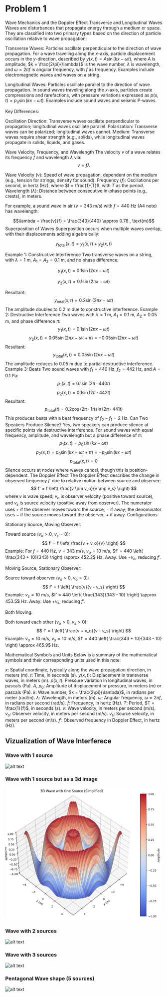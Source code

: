# Problem 1

Wave Mechanics and the Doppler Effect
Transverse and Longitudinal Waves
Waves are disturbances that propagate energy through a medium or space. They are classified into two primary types based on the direction of particle oscillation relative to wave propagation:

Transverse Waves: Particles oscillate perpendicular to the direction of wave propagation. For a wave traveling along the $x$-axis, particle displacement occurs in the $y$-direction, described by $y(x,t) = A \sin(kx - \omega t)$, where $A$ is amplitude, $k = \frac{2\pi}{\lambda}$ is the wave number, $\lambda$ is wavelength, and $\omega = 2\pi f$ is angular frequency, with $f$ as frequency. Examples include electromagnetic waves and waves on a string.

Longitudinal Waves: Particles oscillate parallel to the direction of wave propagation. In sound waves traveling along the $x$-axis, particles create compressions and rarefactions, with pressure variations expressed as $p(x,t) = p_0 \sin(kx - \omega t)$. Examples include sound waves and seismic P-waves.


Key Differences:

Oscillation Direction: Transverse waves oscillate perpendicular to propagation; longitudinal waves oscillate parallel.
Polarization: Transverse waves can be polarized; longitudinal waves cannot.
Medium: Transverse waves require shear strength (e.g., solids), while longitudinal waves propagate in solids, liquids, and gases.

Wave Velocity, Frequency, and Wavelength
The velocity $v$ of a wave relates its frequency $f$ and wavelength $\lambda$ via:
$$v = f \lambda$$

Wave Velocity ($v$): Speed of wave propagation, dependent on the medium (e.g., tension for strings, density for sound).
Frequency ($f$): Oscillations per second, in hertz (Hz), where $f = \frac{1}{T}$, with $T$ as the period.
Wavelength ($\lambda$): Distance between consecutive in-phase points (e.g., crests), in meters.

For example, a sound wave in air ($v = 343$ m/s) with $f = 440$ Hz (A4 note) has wavelength:

$$\lambda = \frac{v}{f} = \frac{343}{440} \approx 0.78 , \text{m}$$
Superposition of Waves
Superposition occurs when multiple waves overlap, with their displacements adding algebraically:

$$ y_{\text{total}}(x,t) = y_1(x,t) + y_2(x,t) $$

Example 1: Constructive Interference
Two transverse waves on a string, with $\lambda = 1$ m, $A_1 = A_2 = 0.1$ m, and no phase difference:

$$y_1(x,t) = 0.1 \sin(2\pi x - \omega t)$$ 


$$y_2(x,t) = 0.1 \sin(2\pi x - \omega t)$$

Resultant:
$$ y_{\text{total}}(x,t) = 0.2 \sin(2\pi x - \omega t) $$
The amplitude doubles to 0.2 m due to constructive interference.
Example 2: Destructive Interference
Two waves with $\lambda = 1$ m, $A_1 = 0.1$ m, $A_2 = 0.05$ m, and phase difference $\pi$:
$$ y_1(x,t) = 0.1 \sin(2\pi x - \omega t) $$$$ y_2(x,t) = 0.05 \sin(2\pi x - \omega t + \pi) = -0.05 \sin(2\pi x - \omega t) $$
Resultant:
$$ y_{\text{total}}(x,t) = 0.05 \sin(2\pi x - \omega t) $$
The amplitude reduces to 0.05 m due to partial destructive interference.
Example 3: Beats
Two sound waves with $f_1 = 440$ Hz, $f_2 = 442$ Hz, and $A = 0.1$ Pa:
$$ p_1(x,t) = 0.1 \sin(2\pi \cdot 440 t) $$$$ p_2(x,t) = 0.1 \sin(2\pi \cdot 442 t) $$
Resultant:
$$ p_{\text{total}}(t) = 0.2 \cos(2\pi \cdot 1 t) \sin(2\pi \cdot 441 t) $$
This produces beats with a beat frequency of $f_2 - f_1 = 2$ Hz.
Can Two Speakers Produce Silence?
Yes, two speakers can produce silence at specific points via destructive interference. For sound waves with equal frequency, amplitude, and wavelength but a phase difference of $\pi$:
$$ p_1(x,t) = p_0 \sin(kx - \omega t) $$$$ p_2(x,t) = p_0 \sin(kx - \omega t + \pi) = -p_0 \sin(kx - \omega t) $$
$$ p_{\text{total}}(x,t) = 0 $$
Silence occurs at nodes where waves cancel, though this is position-dependent.
The Doppler Effect
The Doppler Effect describes the change in observed frequency $f'$ due to relative motion between source and observer:
$$ f' = f \left( \frac{v \pm v_o}{v \mp v_s} \right) $$
where $v$ is wave speed, $v_o$ is observer velocity (positive toward source), and $v_s$ is source velocity (positive away from observer). The numerator uses $+$ if the observer moves toward the source, $-$ if away; the denominator uses $-$ if the source moves toward the observer, $+$ if away.
Configurations

Stationary Source, Moving Observer:

Toward source ($v_o > 0$, $v_s = 0$):$$ f' = f \left( \frac{v + v_o}{v} \right) $$Example: For $f = 440$ Hz, $v = 343$ m/s, $v_o = 10$ m/s, $f' = 440 \left( \frac{343 + 10}{343} \right) \approx 452.2$ Hz.
Away: Use $-v_o$, reducing $f'$.


Moving Source, Stationary Observer:

Source toward observer ($v_s > 0$, $v_o = 0$):$$ f' = f \left( \frac{v}{v - v_s} \right) $$Example: $v_s = 10$ m/s, $f' = 440 \left( \frac{343}{343 - 10} \right) \approx 453.5$ Hz.
Away: Use $+v_s$, reducing $f'$.


Both Moving:

Both toward each other ($v_o > 0$, $v_s > 0$):$$ f' = f \left( \frac{v + v_o}{v - v_s} \right) $$Example: $v_o = 10$ m/s, $v_s = 10$ m/s, $f' = 440 \left( \frac{343 + 10}{343 - 10} \right) \approx 465.9$ Hz.



Mathematical Symbols and Units
Below is a summary of the mathematical symbols and their corresponding units used in this note:

$x$: Spatial coordinate, typically along the wave propagation direction, in meters (m).
$t$: Time, in seconds (s).
$y(x,t)$: Displacement in transverse waves, in meters (m).
$p(x,t)$: Pressure variation in longitudinal waves, in pascals (Pa).
$A$, $p_0$: Amplitude of displacement or pressure, in meters (m) or pascals (Pa).
$k$: Wave number, $k = \frac{2\pi}{\lambda}$, in radians per meter (rad/m).
$\lambda$: Wavelength, in meters (m).
$\omega$: Angular frequency, $\omega = 2\pi f$, in radians per second (rad/s).
$f$: Frequency, in hertz (Hz).
$T$: Period, $T = \frac{1}{f}$, in seconds (s).
$v$: Wave velocity, in meters per second (m/s).
$v_o$: Observer velocity, in meters per second (m/s).
$v_s$: Source velocity, in meters per second (m/s).
$f'$: Observed frequency in Doppler Effect, in hertz (Hz).

## Vizualization of Wave Interferece 

### Wave with 1 source

![alt text](Fizyk.gif)

### Wave with 1 source but as a 3d image

![alt text](image.png)

### Wave with 2 sources

![alt text](Fizyk2.gif)

### Wave with 3 sources

![alt text](Fizyk3.gif)

### Pentagonal Wave shape (5 sources)

![alt text](Fizyk4.gif)